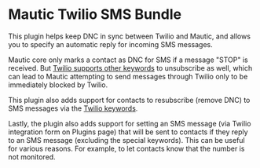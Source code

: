 # Mautic Twilio SMS Bundle

This plugin helps keep DNC in sync between Twilio and Mautic, and allows you to specify an automatic reply for incoming SMS messages.

Mautic core only marks a contact as DNC for SMS if a message "STOP" is received. But [Twilio supports other keywords](https://support.twilio.com/hc/en-us/articles/223134027-Twilio-support-for-opt-out-keywords-SMS-STOP-filtering-) to unsubscribe as well, which can lead to Mautic attempting to send messages through Twilio only to be immediately blocked by Twilio.

This plugin also adds support for contacts to resubscribe (remove DNC) to SMS messages via the [Twilio keywords](https://support.twilio.com/hc/en-us/articles/223134027-Twilio-support-for-opt-out-keywords-SMS-STOP-filtering-#h_01FBWGE1XDCR8NWMEZ6MW9G8P8).

Lastly, the plugin also adds support for setting an SMS message (via Twilio integration form on Plugins page) that will be sent to contacts if they reply to an SMS message (excluding the special keywords). This can be useful for various reasons. For example, to let contacts know that the number is not monitored.
